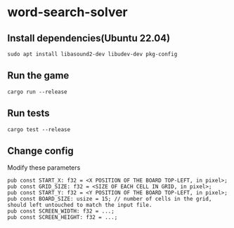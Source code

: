 # word-search-solver

## Install dependencies(Ubuntu 22.04)

  ```sudo apt install libasound2-dev libudev-dev pkg-config```
  
## Run the game

  ```cargo run --release```
  
## Run tests

  ```cargo test --release```
  
## Change config 
Modify these parameters
``` 
pub const START_X: f32 = <X POSITION OF THE BOARD TOP-LEFT, in pixel>;
pub const GRID_SIZE: f32 = <SIZE OF EACH CELL IN GRID, in pixel>;
pub const START_Y: f32 = <Y POSITION OF THE BOARD TOP-LEFT, in pixel>;
pub const BOARD_SIZE: usize = 15; // number of cells in the grid, should left untouched to match the input file.
pub const SCREEN_WIDTH: f32 = ...;
pub const SCREEN_HEIGHT: f32 = ...;
```
